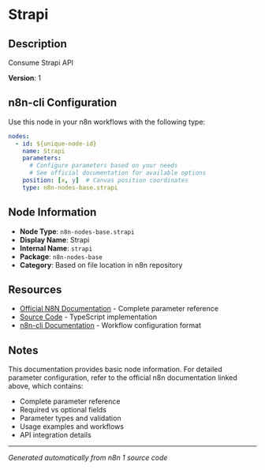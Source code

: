 # Strapi

## Description

Consume Strapi API

**Version**: 1

## n8n-cli Configuration

Use this node in your n8n workflows with the following type:

```yaml
nodes:
  - id: ${unique-node-id}
    name: Strapi
    parameters:
      # Configure parameters based on your needs
      # See official documentation for available options
    position: [x, y]  # Canvas position coordinates
    type: n8n-nodes-base.strapi
```

## Node Information

- **Node Type**: `n8n-nodes-base.strapi`
- **Display Name**: Strapi
- **Internal Name**: `strapi`
- **Package**: `n8n-nodes-base`
- **Category**: Based on file location in n8n repository

## Resources

- [Official N8N Documentation](https://docs.n8n.io/integrations/builtin/app-nodes/n8n-nodes-base.strapi/) - Complete parameter reference
- [Source Code](https://github.com/n8n-io/n8n/blob/master/packages/nodes-base/nodes/Strapi/Strapi.node.ts) - TypeScript implementation
- [n8n-cli Documentation](https://github.com/edenreich/n8n-cli) - Workflow configuration format

## Notes

This documentation provides basic node information. For detailed parameter configuration, 
refer to the official n8n documentation linked above, which contains:

- Complete parameter reference
- Required vs optional fields
- Parameter types and validation
- Usage examples and workflows
- API integration details

---
*Generated automatically from n8n 1 source code*
